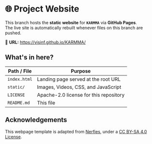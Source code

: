 # 🌐 Project Website

This branch hosts the **static website** for **`KARMMA`** via **GitHub Pages**.  
The live site is automatically rebuilt whenever files on this branch are pushed.

🔗 **URL:** https://visinf.github.io/KARMMA/


## What's in here?

| Path / File | Purpose |
|-------------|---------|
| `index.html` | Landing page served at the root URL |
| `static/` | Images, Videos, CSS, and JavaScript |
| `LICENSE` | Apache-2.0 license for this repository |
| `README.md` | This file |


## Acknowledgements

This webpage template is adapted from <a  href="https://github.com/nerfies/nerfies.github.io">Nerfies</a>, under a <a  rel="license"  href="http://creativecommons.org/licenses/by-sa/4.0/">CC BY-SA 4.0 License</a>.